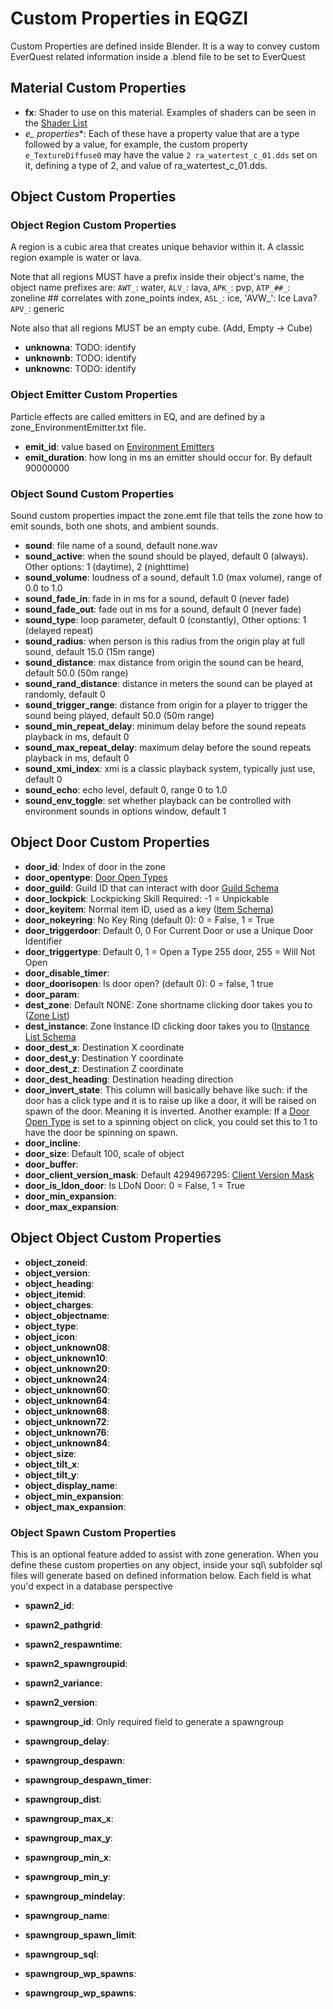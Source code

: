 # Custom Properties in EQGZI

Custom Properties are defined inside Blender. It is a way to convey custom EverQuest related information inside a .blend file to be set to EverQuest

## Material Custom Properties

- **fx**: Shader to use on this material. Examples of shaders can be seen in the [Shader List](shader-list.md)
- **e_* properties**: Each of these have a property value that are a type followed by a value, for example, the custom property `e_TextureDiffuse0` may have the value `2 ra_watertest_c_01.dds` set on it, defining a type of 2, and value of ra_watertest_c_01.dds.

## Object Custom Properties

### Object Region Custom Properties

A region is a cubic area that creates unique behavior within it. A classic region example is water or lava.

Note that all regions MUST have a prefix inside their object's name, the object name prefixes are: `AWT_`: water, `ALV_`: lava, `APK_`: pvp, `ATP_##_`: zoneline ## correlates with zone_points index, `ASL_`: ice, 'AVW_': Ice Lava? `APV_`: generic

Note also that all regions MUST be an empty cube. (Add, Empty -> Cube)

- **unknowna**: TODO: identify
- **unknownb**: TODO: identify
- **unknownc**: TODO: identify

### Object Emitter Custom Properties

Particle effects are called emitters in EQ, and are defined by a zone_EnvironmentEmitter.txt file.

- **emit_id**: value based on [Environment Emitters](/server/zones/environment-emitters/)
- **emit_duration**: how long in ms an emitter should occur for. By default 90000000

### Object Sound Custom Properties

Sound custom properties impact the zone.emt file that tells the zone how to emit sounds, both one shots, and ambient sounds.

- **sound**: file name of a sound, default none.wav
- **sound_active**: when the sound should be played, default 0 (always). Other options: 1 (daytime), 2 (nighttime)
- **sound_volume**: loudness of a sound, default 1.0 (max volume), range of 0.0 to 1.0
- **sound_fade_in**: fade in in ms for a sound, default 0 (never fade)
- **sound_fade_out**: fade out in ms for a sound, default 0 (never fade)
- **sound_type**: loop parameter, default 0 (constantly), Other options: 1 (delayed repeat)
- **sound_radius**: when person is this radius from the origin play at full sound, default 15.0 (15m range)
- **sound_distance**: max distance from origin the sound can be heard, default 50.0 (50m range)
- **sound_rand_distance**: distance in meters the sound can be played at randomly, default 0
- **sound_trigger_range**: distance from origin for a player to trigger the sound being played, default 50.0 (50m range)
- **sound_min_repeat_delay**: minimum delay before the sound repeats playback in ms, default 0
- **sound_max_repeat_delay**: maximum delay before the sound repeats playback in ms, default 0
- **sound_xmi_index**: xmi is a classic playback system, typically just use, default 0
- **sound_echo**: echo level, default 0, range 0 to 1.0
- **sound_env_toggle**: set whether playback can be controlled with environment sounds in options window, default 1

## Object Door Custom Properties

- **door_id**: Index of door in the zone
- **door_opentype**: [Door Open Types](/server/zones/door-open-types)
- **door_guild**: Guild ID that can interact with door [Guild Schema](/schema/guilds/guilds)
- **door_lockpick**: Lockpicking Skill Required: -1 = Unpickable
- **door_keyitem**: Normal item ID, used as a key ([Item Schema](/schema/items/items))
- **door_nokeyring**: No Key Ring (default 0): 0 = False, 1 = True 
- **door_triggerdoor**: Default 0, 0 For Current Door or use a Unique Door Identifier
- **door_triggertype**: Default 0, 1 = Open a Type 255 door, 255 = Will Not Open
- **door_disable_timer**: 
- **door_doorisopen**: Is door open? (default 0): 0 = false, 1 true
- **door_param**: 
- **dest_zone**: Default NONE: Zone shortname clicking door takes you to ([Zone List](/server/zones/zone-list))
- **dest_instance**: Zone Instance ID clicking door takes you to ([Instance List Schema](/schema/instances/instance_list)
- **door_dest_x**: Destination X coordinate
- **door_dest_y**: Destination Y coordinate
- **door_dest_z**: Destination Z coordinate
- **door_dest_heading**: Destination heading direction
- **door_invert_state**: This column will basically behave like such: if the door has a click type and it is to raise up like a door, it will be raised on spawn of the door. Meaning it is inverted. Another example: If a [Door Open Type](/server/zones/door-open-types) is set to a spinning object on click, you could set this to 1 to have the door be spinning on spawn.
- **door_incline**: 
- **door_size**: Default 100, scale of object
- **door_buffer**: 
- **door_client_version_mask**: Default 4294967295: [Client Version Mask](/server/player/client-version-bitmasks)
- **door_is_ldon_door**: Is LDoN Door: 0 = False, 1 = True
- **door_min_expansion**: 
- **door_max_expansion**: 


## Object Object Custom Properties

- **object_zoneid**: 
- **object_version**:
- **object_heading**: 
- **object_itemid**: 
- **object_charges**: 
- **object_objectname**: 
- **object_type**: 
- **object_icon**: 
- **object_unknown08**: 
- **object_unknown10**: 
- **object_unknown20**: 
- **object_unknown24**: 
- **object_unknown60**: 
- **object_unknown64**: 
- **object_unknown68**: 
- **object_unknown72**: 
- **object_unknown76**: 
- **object_unknown84**: 
- **object_size**: 
- **object_tilt_x**: 
- **object_tilt_y**: 
- **object_display_name**: 
- **object_min_expansion**: 
- **object_max_expansion**: 

### Object Spawn Custom Properties

This is an optional feature added to assist with zone generation. When you define these custom properties on any object, inside your sql\ subfolder sql files will generate based on defined information below. Each field is what you'd expect in a database perspective


- **spawn2_id**:
- **spawn2_pathgrid**:
- **spawn2_respawntime**:
- **spawn2_spawngroupid**:
- **spawn2_variance**:
- **spawn2_version**:

- **spawngroup_id**: Only required field to generate a spawngroup
- **spawngroup_delay**: 
- **spawngroup_despawn**: 
- **spawngroup_despawn_timer**: 
- **spawngroup_dist**: 
- **spawngroup_max_x**: 
- **spawngroup_max_y**: 
- **spawngroup_min_x**: 
- **spawngroup_min_y**: 
- **spawngroup_mindelay**: 
- **spawngroup_name**: 
- **spawngroup_spawn_limit**: 
- **spawngroup_sql**: 
- **spawngroup_wp_spawns**: 
- **spawngroup_wp_spawns**: 
